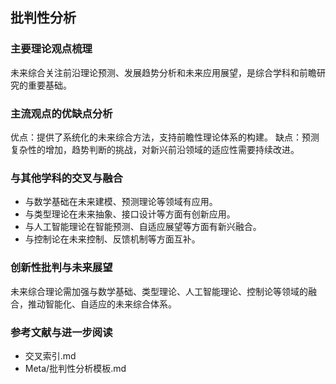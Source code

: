 ## 批判性分析

### 主要理论观点梳理
未来综合关注前沿理论预测、发展趋势分析和未来应用展望，是综合学科和前瞻研究的重要基础。

### 主流观点的优缺点分析
优点：提供了系统化的未来综合方法，支持前瞻性理论体系的构建。
缺点：预测复杂性的增加，趋势判断的挑战，对新兴前沿领域的适应性需要持续改进。

### 与其他学科的交叉与融合
- 与数学基础在未来建模、预测理论等领域有应用。
- 与类型理论在未来抽象、接口设计等方面有创新应用。
- 与人工智能理论在智能预测、自适应展望等方面有新兴融合。
- 与控制论在未来控制、反馈机制等方面互补。

### 创新性批判与未来展望
未来综合理论需加强与数学基础、类型理论、人工智能理论、控制论等领域的融合，推动智能化、自适应的未来综合体系。

### 参考文献与进一步阅读
- 交叉索引.md
- Meta/批判性分析模板.md 